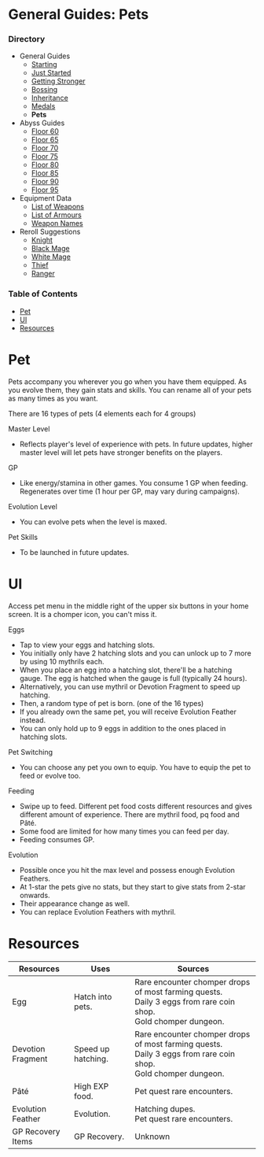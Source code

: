 # General Guides: Pets
### Directory
* General Guides
	* <a href="guide-1.md">Starting</a>
	* <a href="guide-2.md">Just Started</a>
	* <a href="guide-3.md">Getting Stronger</a>
	* <a href="guide-4.md">Bossing</a>
	* <a href="guide-5.md">Inheritance</a>
	* <a href="guide-6.md">Medals</a>
	* **Pets**
* Abyss Guides
	* <a href="abyss-60.md">Floor 60</a>
	* <a href="abyss-65.md">Floor 65</a>
	* <a href="abyss-70.md">Floor 70</a>
	* <a href="abyss-75.md">Floor 75</a>
	* <a href="abyss-80.md">Floor 80</a>
	* <a href="abyss-85.md">Floor 85</a>
	* <a href="abyss-90.md">Floor 90</a>
	* <a href="abyss-95.md">Floor 95</a>
* Equipment Data
	* <a href="list-weapons.md">List of Weapons</a>
	* <a href="list-armours.md">List of Armours</a>
	* <a href="list-names.md">Weapon Names</a>
* Reroll Suggestions
	* <a href="reroll-1.md">Knight</a>
	* <a href="reroll-2.md">Black Mage</a>
	* <a href="reroll-3.md">White Mage</a>
	* <a href="reroll-4.md">Thief</a>
	* <a href="reroll-5.md">Ranger</a>

### Table of Contents
* [Pet](#pet)
* [UI](#ui)
* [Resources](#resources)

# Pet
Pets accompany you wherever you go when you have them equipped. As you evolve them, they gain stats and skills. You can rename all of your pets as many times as you want.

There are 16 types of pets (4 elements each for 4 groups)

Master Level
* Reflects player's level of experience with pets. In future updates, higher master level will let pets have stronger benefits on the players.

GP
* Like energy/stamina in other games. You consume 1 GP when feeding. Regenerates over time (1 hour per GP, may vary during campaigns).

Evolution Level
* You can evolve pets when the level is maxed. 

Pet Skills
* To be launched in future updates.

# UI
Access pet menu in the middle right of the upper six buttons in your home screen. It is a chomper icon, you can't miss it.

Eggs
* Tap to view your eggs and hatching slots.
* You initially only have 2 hatching slots and you can unlock up to 7 more by using 10 mythrils each.
* When you place an egg into a hatching slot, there'll be a hatching gauge. The egg is hatched when the gauge is full (typically 24 hours).
* Alternatively, you can use mythril or Devotion Fragment to speed up hatching.
* Then, a random type of pet is born. (one of the 16 types)
* If you already own the same pet, you will receive Evolution Feather instead.
* You can only hold up to 9 eggs in addition to the ones placed in hatching slots.

Pet Switching
* You can choose any pet you own to equip. You have to equip the pet to feed or evolve too.

Feeding
* Swipe up to feed. Different pet food costs different resources and gives different amount of experience. There are mythril food, pq food and Pâté.
* Some food are limited for how many times you can feed per day. 
* Feeding consumes GP.

Evolution
* Possible once you hit the max level and possess enough Evolution Feathers.
* At 1-star the pets give no stats, but they start to give stats from 2-star onwards.
* Their appearance change as well.
* You can replace Evolution Feathers with mythril.

# Resources

Resources | Uses | Sources
---|---|---
Egg | Hatch into pets. | Rare encounter chomper drops of most farming quests.<br>Daily 3 eggs from rare coin shop.<br>Gold chomper dungeon.
Devotion Fragment | Speed up hatching. | Rare encounter chomper drops of most farming quests.<br>Daily 3 eggs from rare coin shop.<br>Gold chomper dungeon.
Pâté | High EXP food. | Pet quest rare encounters.
Evolution Feather | Evolution. | Hatching dupes.<br>Pet quest rare encounters.
GP Recovery Items | GP Recovery. | Unknown
